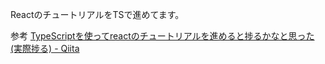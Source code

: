 ReactのチュートリアルをTSで進めてます。

参考
[TypeScriptを使ってreactのチュートリアルを進めると捗るかなと思った\(実際捗る\) \- Qiita](https://qiita.com/m0a/items/d723259cdeebe382b5f6)
